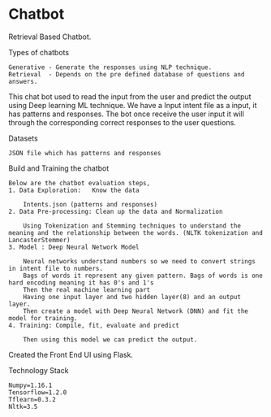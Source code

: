 # Chatbot
Retrieval Based Chatbot.

Types of chatbots

	Generative - Generate the responses using NLP technique.
	Retrieval  - Depends on the pre defined database of questions and answers.

This chat bot used to read the input from the user and predict the output using Deep learning ML technique.
We have a Input intent file as a input, it has patterns and responses. The bot once receive the user input it will through the corresponding correct responses to the user questions.

Datasets

    JSON file which has patterns and responses 

Build and Training the chatbot

	Below are the chatbot evaluation steps,
	1. Data Exploration:   Know the data

		Intents.json (patterns and responses)
	2. Data Pre-processing: Clean up the data and Normalization

		Using Tokenization and Stemming techniques to understand the meaning and the relationship between the words. (NLTK tokenization and LancasterStemmer)
	3. Model : Deep Neural Network Model

		Neural networks understand numbers so we need to convert strings in intent file to numbers.
		Bags of words it represent any given pattern. Bags of words is one hard encoding meaning it has 0's and 1's
		Then the real machine learning part
		Having one input layer and two hidden layer(8) and an output layer.
		Then create a model with Deep Neural Network (DNN) and fit the model for training.
	4. Training: Compile, fit, evaluate and predict

		Then using this model we can predict the output.
	
Created the Front End UI using Flask.

Technology Stack

	Numpy=1.16.1
	Tensorflow=1.2.0
	Tflearn=0.3.2
	Nltk=3.5
	
